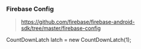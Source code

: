 


### Firebase Config

> https://github.com/firebase/firebase-android-sdk/tree/master/firebase-config

CountDownLatch latch =  new  CountDownLatch(1);

<!--stackedit_data:
eyJoaXN0b3J5IjpbLTc0NTY5ODkwOSw0NDU3MDE5NV19
-->